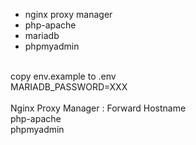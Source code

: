 - nginx proxy manager<br>
- php-apache<br>
- mariadb<br>
- phpmyadmin<br>
<br>
copy env.example to .env<br>
MARIADB_PASSWORD=XXX<br>
<br>
Nginx Proxy Manager : Forward Hostname<br>
php-apache<br>
phpmyadmin<br>
